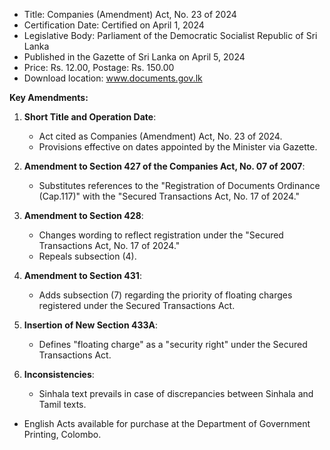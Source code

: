 - Title: Companies (Amendment) Act, No. 23 of 2024
- Certification Date: Certified on April 1, 2024
- Legislative Body: Parliament of the Democratic Socialist Republic of Sri Lanka
- Published in the Gazette of Sri Lanka on April 5, 2024
- Price: Rs. 12.00, Postage: Rs. 150.00
- Download location: www.documents.gov.lk

**Key Amendments:**
1. **Short Title and Operation Date**:
   - Act cited as Companies (Amendment) Act, No. 23 of 2024.
   - Provisions effective on dates appointed by the Minister via Gazette.

2. **Amendment to Section 427 of the Companies Act, No. 07 of 2007**:
   - Substitutes references to the "Registration of Documents Ordinance (Cap.117)" with the "Secured Transactions Act, No. 17 of 2024."

3. **Amendment to Section 428**:
   - Changes wording to reflect registration under the "Secured Transactions Act, No. 17 of 2024."
   - Repeals subsection (4).

4. **Amendment to Section 431**:
   - Adds subsection (7) regarding the priority of floating charges registered under the Secured Transactions Act.

5. **Insertion of New Section 433A**:
   - Defines "floating charge" as a "security right" under the Secured Transactions Act.

6. **Inconsistencies**:
   - Sinhala text prevails in case of discrepancies between Sinhala and Tamil texts.

- English Acts available for purchase at the Department of Government Printing, Colombo.
